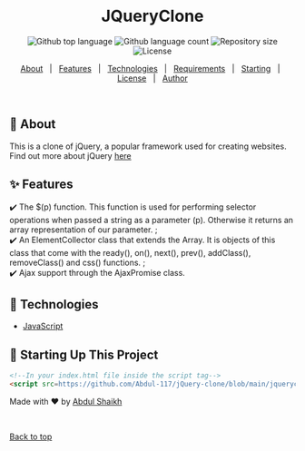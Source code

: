 <div align="center" id="top"> 


  &#xa0;

  <!-- <a href="https://jqueryclone.netlify.app">Demo</a> -->
</div>

<h1 align="center">JQueryClone</h1>

<p align="center">
  <img alt="Github top language" src="https://img.shields.io/github/languages/top/Abdul-117/jQuery-clone?color=56BEB8">

  <img alt="Github language count" src="https://img.shields.io/github/languages/count/Abdul-117/jQuery-clone?color=56BEB8">

  <img alt="Repository size" src="https://img.shields.io/github/repo-size/Abdul-117/jQuery-clone?color=56BEB8">

  <img alt="License" src="https://img.shields.io/github/license/Abdul-117/jQuery-clone?color=56BEB8">

  <!-- <img alt="Github issues" src="https://img.shields.io/github/issues/{{YOUR_GITHUB_USERNAME}}/jqueryclone?color=56BEB8" /> -->

  <!-- <img alt="Github forks" src="https://img.shields.io/github/forks/{{YOUR_GITHUB_USERNAME}}/jqueryclone?color=56BEB8" /> -->

  <!-- <img alt="Github stars" src="https://img.shields.io/github/stars/{{YOUR_GITHUB_USERNAME}}/jqueryclone?color=56BEB8" /> -->
</p>

<!-- Status -->

<!-- <h4 align="center"> 
	🚧  JQueryClone 🚀 Under construction...  🚧
</h4> 

<hr> -->

<p align="center">
  <a href="#dart-about">About</a> &#xa0; | &#xa0; 
  <a href="#sparkles-features">Features</a> &#xa0; | &#xa0;
  <a href="#rocket-technologies">Technologies</a> &#xa0; | &#xa0;
  <a href="#white_check_mark-requirements">Requirements</a> &#xa0; | &#xa0;
  <a href="#checkered_flag-starting">Starting</a> &#xa0; | &#xa0;
  <a href="#memo-license">License</a> &#xa0; | &#xa0;
  <a href="https://github.com/Abdul-117" target="_blank">Author</a>
</p>

<br>

## :dart: About ##

This is a clone of jQuery, a popular framework used for creating websites. Find out more about jQuery  [here](https://jquery.com/)

## :sparkles: Features ##

:heavy_check_mark: The $(p) function. This function is used for performing selector operations when passed a string as a parameter (p). Otherwise it returns an array representation of our parameter.
 ;\
:heavy_check_mark: An ElementCollector class that extends the Array. It is objects of this class that come with the ready(), on(), next(), prev(), addClass(), removeClass() and css() functions.
 ;\
:heavy_check_mark: Ajax support through the AjaxPromise class.


## :rocket: Technologies ##

- [JavaScript](https://developer.mozilla.org/en-US/docs/Web/JavaScript)


## :checkered_flag: Starting Up This Project ##

```html
<!--In your index.html file inside the script tag-->
<script src=https://github.com/Abdul-117/jQuery-clone/blob/main/jqueryclone.js""></script>
```



Made with :heart: by <a href="https://github.com/Abdul-117" target="_blank">Abdul Shaikh</a>

&#xa0;

<a href="#top">Back to top</a>
